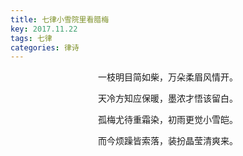 ```yaml
---
title: 七律小雪院里看腊梅
key: 2017.11.22
tags: 七律
categories: 律诗
---
```


<p align="center">一枝明目简如柴，万朵柔眉风情开。
</p>
<p align="center">天冷方知应保暖，墨浓才悟该留白。
</p>
<p align="center">孤梅尤待重霜染，初雨更觉小雪皑。
</p>
<p align="center">而今烦躁皆索落，装扮晶莹清爽来。
</p>
<p align="center"></br>
</p>
